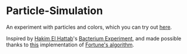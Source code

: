 # Particle-Simulation
An experiment with particles and colors, which you can try out [here](https://sbuckleybonanno.github.io/Particle-Simulation/). 

Inspired by [Hakim El Hattab](http://hakim.se/)'s [Bacterium Experiment](http://lab.hakim.se/bacterium/01/), and made possible thanks to [this](https://github.com/gorhill/Javascript-Voronoi) implementation of [Fortune's algorithm](https://en.wikipedia.org/wiki/Fortune%27s_algorithm). 


